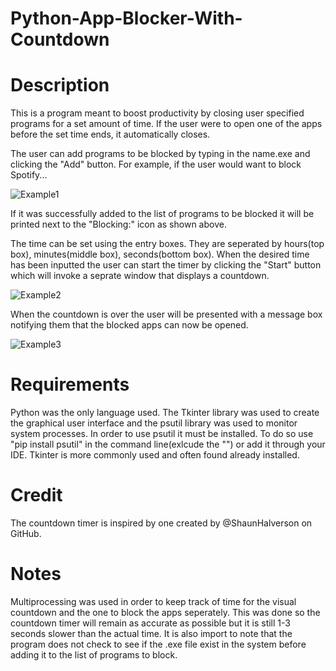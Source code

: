 # Python-App-Blocker-With-Countdown
# Description
This is a program meant to boost productivity by closing user specified programs for a set amount of time. If the user were to open one of the apps before the set time ends, it automatically closes.

The user can add programs to be blocked by typing in the name.exe and clicking the "Add" button. For example, if the user would want to block Spotify...

![Example1](https://user-images.githubusercontent.com/78455758/150659880-ec32e249-68ff-4c55-b764-d8330f23aba7.PNG)

If it was successfully added to the list of programs to be blocked it will be printed next to the "Blocking:" icon as shown above.

The time can be set using the entry boxes. They are seperated by hours(top box), minutes(middle box), seconds(bottom box). When the desired time has been inputted the user can start the timer by clicking the "Start" button which will invoke a seprate window that displays a countdown.

![Example2](https://user-images.githubusercontent.com/78455758/150659990-2d7f5c1e-9c0e-4429-b1e7-63554c2fe95c.PNG)

When the countdown is over the user will be presented with a message box notifying them that the blocked apps can now be opened.

![Example3](https://user-images.githubusercontent.com/78455758/150660077-653df517-7d48-493c-bb58-84b287a33b28.PNG)


# Requirements
Python was the only language used. The Tkinter library was used to create the graphical user interface and the psutil library was used to monitor system processes. In order to use psutil it must be installed. To do so use "pip install psutil" in the command line(exlcude the "") or add it through your IDE. Tkinter is more commonly used and often found already installed. 

# Credit
The countdown timer is inspired by one created by @ShaunHalverson on GitHub.

# Notes
Multiprocessing was used in order to keep track of time for the visual countdown and the one to block the apps seperately. This was done so the countdown timer will remain as accurate as possible but it is still 1-3 seconds slower than the actual time. It is also import to note that the program does not check to see if the .exe file exist in the system before adding it to the list of programs to block.

